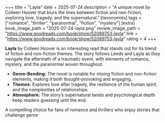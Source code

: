 +++
title = "Layla"
date = 2025-07-24
description = "A unique novel by Colleen Hoover that blurs the lines between fiction and non-fiction, exploring love, tragedy, and the supernatural."
[taxonomies]
tags = ["romance", "thriller", "paranormal", "fiction", "mystery"]
[extra]
book_image_path = "2025-07-24-layla.png"
review_image_path = "https://www.goodreads.com/book/show/52089753-layla"
link = "https://www.goodreads.com/book/show/52089753-layla"
rating = 4
+++

**Layla** by Colleen Hoover is an interesting read that stands out for its blend of fiction and non-fiction themes. The story follows Leeds and Layla as they navigate the aftermath of a traumatic event, with elements of romance, mystery, and the paranormal woven throughout.

- **Genre-Bending:** The novel is notable for mixing fiction and non-fiction elements, making it both thought-provoking and engaging.
- **Themes:** Explores love after tragedy, the resilience of the human spirit, and the complexities of relationships.
- **Atmosphere:** The story’s supernatural twists and psychological depth keep readers guessing until the end.

A compelling choice for fans of romance and thrillers who enjoy stories that challenge genre